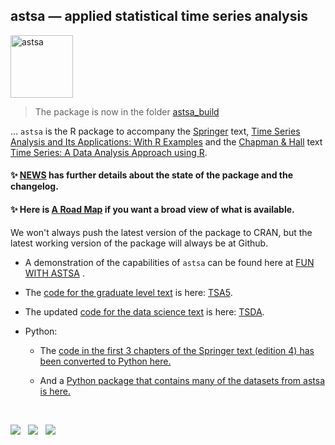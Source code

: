 ## astsa &mdash; applied statistical time series analysis

<img src="fun_with_astsa/figs/astsa.gif" alt="astsa"  height="100">
                       
                                        

> The package is now in the folder [astsa_build](https://github.com/nickpoison/astsa/tree/master/astsa_build) 

... `astsa` is the R package to accompany the [Springer](https://link.springer.com/book/9783031705830) text, [Time Series Analysis and Its Applications: With R Examples](https://github.com/nickpoison/tsa5/blob/main/textRcode.md)  and the [Chapman & Hall](https://www.routledge.com/Time-Series-A-Data-Analysis-Approach-Using-R/Shumway-Stoffer/p/book/9781041031642) text  [Time Series: A Data Analysis Approach using R](https://github.com/nickpoison/tsda2/blob/main/Rcode.md). 





#### &#10024;  [NEWS](https://github.com/nickpoison/astsa/blob/master/NEWS.md) has further details about the state of the package and the changelog.

#### &#10024; Here is [A Road Map](https://nickpoison.github.io/) if you want a broad view of what is available.




We won't always push the latest version of the package to CRAN, but the latest working version of the package will always be at Github.


* A demonstration of the capabilities of `astsa` can be found here at [FUN WITH ASTSA](https://github.com/nickpoison/astsa/blob/master/fun_with_astsa/fun_with_astsa.md) .


* The  [code for the graduate level text](https://github.com/nickpoison/tsa5/blob/master/textRcode.md) is here: [TSA5](https://github.com/nickpoison/tsa5/blob/master/textRcode.md).

* The updated [code for the data science text](https://github.com/nickpoison/tsda/blob/master/Rcode.md) is here: [TSDA](https://github.com/nickpoison/tsda/blob/master/Rcode.md).

* Python:

    - The [code in the first 3 chapters of the Springer text (edition 4) has been converted to Python here.](https://github.com/borisgarbuzov/tsa4-python/tree/master/src) 

    - And a [Python package that contains many of the datasets from astsa is here.](https://pypi.org/project/astsadata/)

<br/>


[![](https://cranlogs.r-pkg.org/badges/grand-total/astsa)](https://cran.r-project.org/package=astsa) &nbsp; [![](https://www.r-pkg.org/badges/version/astsa)](https://www.r-pkg.org/badges/version/astsa) &nbsp; ![](https://komarev.com/ghpvc/?username=nickpoison&color=blueviolet&base=66666&label=Guests )
